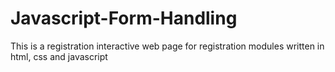 # Javascript-Form-Handling
This is a registration interactive web page for registration modules written in html, css and javascript
